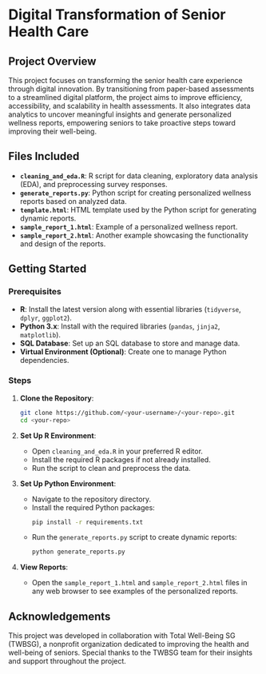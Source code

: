 # **Digital Transformation of Senior Health Care**

## **Project Overview**
This project focuses on transforming the senior health care experience through digital innovation. By transitioning from paper-based assessments to a streamlined digital platform, the project aims to improve efficiency, accessibility, and scalability in health assessments. It also integrates data analytics to uncover meaningful insights and generate personalized wellness reports, empowering seniors to take proactive steps toward improving their well-being.

## **Files Included**
- **`cleaning_and_eda.R`**: R script for data cleaning, exploratory data analysis (EDA), and preprocessing survey responses.
- **`generate_reports.py`**: Python script for creating personalized wellness reports based on analyzed data.
- **`template.html`**: HTML template used by the Python script for generating dynamic reports.
- **`sample_report_1.html`**: Example of a personalized wellness report.
- **`sample_report_2.html`**: Another example showcasing the functionality and design of the reports.

## **Getting Started**
### **Prerequisites**
- **R**: Install the latest version along with essential libraries (`tidyverse`, `dplyr`, `ggplot2`).
- **Python 3.x**: Install with the required libraries (`pandas`, `jinja2`, `matplotlib`).
- **SQL Database**: Set up an SQL database to store and manage data.
- **Virtual Environment (Optional)**: Create one to manage Python dependencies.

### **Steps**
1. **Clone the Repository**:
   ```bash
   git clone https://github.com/<your-username>/<your-repo>.git
   cd <your-repo>

2. **Set Up R Environment**:
   - Open `cleaning_and_eda.R` in your preferred R editor.
   - Install the required R packages if not already installed.
   - Run the script to clean and preprocess the data.

3. **Set Up Python Environment**:
   - Navigate to the repository directory.
   - Install the required Python packages:
     ```bash
     pip install -r requirements.txt
     ```
   - Run the `generate_reports.py` script to create dynamic reports:
     ```bash
     python generate_reports.py
     ```

4. **View Reports**:
   - Open the `sample_report_1.html` and `sample_report_2.html` files in any web browser to see examples of the personalized reports.

## **Acknowledgements**
This project was developed in collaboration with Total Well-Being SG (TWBSG), a nonprofit organization dedicated to improving the health and well-being of seniors. Special thanks to the TWBSG team for their insights and support throughout the project.
